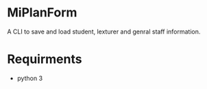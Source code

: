 # MiPlanForm

A CLI to save and load student, lexturer and genral staff information.

# Requirments
 - python 3
